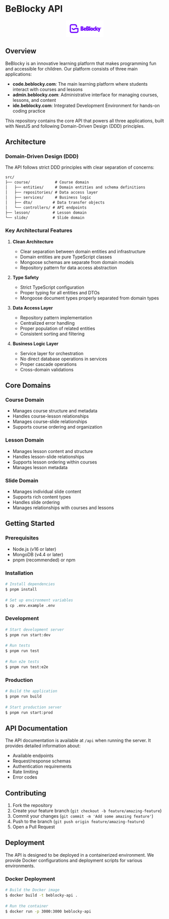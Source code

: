 # BeBlocky API

<p align="center">
  <img src="/public/images/logo.png" width="120" alt="Nest Logo" />
</p>

## Overview

BeBlocky is an innovative learning platform that makes programming fun and accessible for children. Our platform consists of three main applications:

- **code.beblocky.com**: The main learning platform where students interact with courses and lessons
- **admin.beblocky.com**: Administrative interface for managing courses, lessons, and content
- **ide.beblocky.com**: Integrated Development Environment for hands-on coding practice

This repository contains the core API that powers all three applications, built with NestJS and following Domain-Driven Design (DDD) principles.

## Architecture

### Domain-Driven Design (DDD)

The API follows strict DDD principles with clear separation of concerns:

```
src/
├── course/           # Course domain
│   ├── entities/     # Domain entities and schema definitions
│   ├── repositories/ # Data access layer
│   ├── services/     # Business logic
│   ├── dto/         # Data transfer objects
│   └── controllers/ # API endpoints
├── lesson/          # Lesson domain
└── slide/           # Slide domain
```

### Key Architectural Features

1. **Clean Architecture**

   - Clear separation between domain entities and infrastructure
   - Domain entities are pure TypeScript classes
   - Mongoose schemas are separate from domain models
   - Repository pattern for data access abstraction

2. **Type Safety**

   - Strict TypeScript configuration
   - Proper typing for all entities and DTOs
   - Mongoose document types properly separated from domain types

3. **Data Access Layer**

   - Repository pattern implementation
   - Centralized error handling
   - Proper population of related entities
   - Consistent sorting and filtering

4. **Business Logic Layer**
   - Service layer for orchestration
   - No direct database operations in services
   - Proper cascade operations
   - Cross-domain validations

## Core Domains

### Course Domain

- Manages course structure and metadata
- Handles course-lesson relationships
- Manages course-slide relationships
- Supports course ordering and organization

### Lesson Domain

- Manages lesson content and structure
- Handles lesson-slide relationships
- Supports lesson ordering within courses
- Manages lesson metadata

### Slide Domain

- Manages individual slide content
- Supports rich content types
- Handles slide ordering
- Manages relationships with courses and lessons

## Getting Started

### Prerequisites

- Node.js (v16 or later)
- MongoDB (v4.4 or later)
- pnpm (recommended) or npm

### Installation

```bash
# Install dependencies
$ pnpm install

# Set up environment variables
$ cp .env.example .env
```

### Development

```bash
# Start development server
$ pnpm run start:dev

# Run tests
$ pnpm run test

# Run e2e tests
$ pnpm run test:e2e
```

### Production

```bash
# Build the application
$ pnpm run build

# Start production server
$ pnpm run start:prod
```

## API Documentation

The API documentation is available at `/api` when running the server. It provides detailed information about:

- Available endpoints
- Request/response schemas
- Authentication requirements
- Rate limiting
- Error codes

## Contributing

1. Fork the repository
2. Create your feature branch (`git checkout -b feature/amazing-feature`)
3. Commit your changes (`git commit -m 'Add some amazing feature'`)
4. Push to the branch (`git push origin feature/amazing-feature`)
5. Open a Pull Request


## Deployment

The API is designed to be deployed in a containerized environment. We provide Docker configurations and deployment scripts for various environments.

### Docker Deployment

```bash
# Build the Docker image
$ docker build -t beblocky-api .

# Run the container
$ docker run -p 3000:3000 beblocky-api
```
